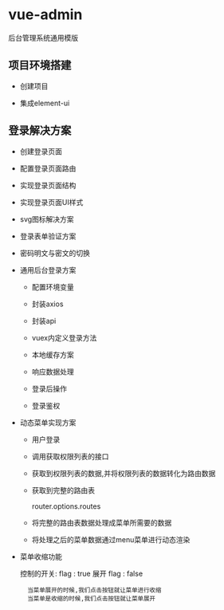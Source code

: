 # vue-admin
后台管理系统通用模版

## 项目环境搭建

- 创建项目

- 集成element-ui

## 登录解决方案

- 创建登录页面

- 配置登录页面路由

- 实现登录页面结构

- 实现登录页面UI样式

- svg图标解决方案

- 登录表单验证方案

- 密码明文与密文的切换

- 通用后台登录方案

    - 配置环境变量

    - 封装axios

    - 封装api

    - vuex内定义登录方法

    - 本地缓存方案

    - 响应数据处理

    - 登录后操作

    - 登录鉴权


- 动态菜单实现方案

    - 用户登录

    - 调用获取权限列表的接口

    - 获取到权限列表的数据,并将权限列表的数据转化为路由数据

    - 获取到完整的路由表

        router.options.routes

    - 将完整的路由表数据处理成菜单所需要的数据

    - 将处理之后的菜单数据通过menu菜单进行动态渲染


- 菜单收缩功能

    控制的开关:    flag : true   展开    flag : false

        当菜单展开的时候,我们点击按钮就让菜单进行收缩
        当菜单是收缩的时候,我们点击按钮就让菜单展开